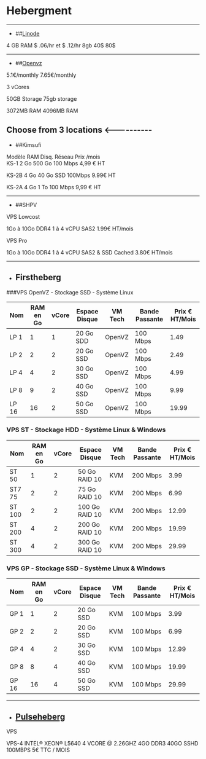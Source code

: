 # Hebergment   

------
* ##[Linode](https://www.linode.com/pricing)

4 GB RAM $ .06/hr et $ .12/hr 8gb 
			40$       80$

-----
*  ##[Openvz](https://openvz.io/)

5.1€/monthly	                7.65€/monthly		

3 vCores						

50GB Storage					75gb storage

3072MB RAM						4096MB RAM

Choose from 3 locations			<----------
---
* ##Kimsufi 


Modèle	 RAM	Disq.	Réseau 	       Prix /mois	
KS-1	 2 Go	500 Go	100 Mbps		4,99 € HT 

KS-2B	4 Go  40 Go SSD 100Mbps			9.99€ HT

KS-2A	4 Go	1 To	100 Mbps	    9,99 € HT 

----
* ##SHPV 

VPS Lowcost

1Go à 10Go DDR4
1 à 4 vCPU
SAS2
1.99€ HT/mois

VPS Pro

1Go à 10Go DDR4
1 à 4 vCPU
SAS2 & SSD Cached
3.80€ HT/mois

-----
* ## Firstheberg

###VPS OpenVZ - Stockage SSD - Système Linux

| Nom   | RAM en Go | vCore | Espace Disque | VM Tech | Bande Passante | Prix € HT/Mois |
|-------|-----------|-------|---------------|---------|----------------|----------------|
| LP 1  | 1         | 1     | 20 Go SDD     | OpenVZ  | 100 Mbps       | 1.49           |
| LP 2  | 2         | 2     | 20 Go SSD     | OpenVZ  | 100 Mbps       | 2.49           |
| LP 4  | 4         | 2     |  30 Go SSD    | OpenVZ  | 100 Mbps       | 4.99           |
| LP 8  | 9         | 2     | 40 Go SSD     | OpenVZ  | 100 Mbps       | 9.99           |
| LP 16 | 16        | 2     | 50 Go SSD     | OpenVZ  | 100 Mbps       | 19.99          |



### VPS ST - Stockage HDD - Système Linux & Windows

| Nom     | RAM en Go | vCore | Espace Disque  | VM Tech | Bande Passante | Prix € HT/Mois |
|---------|-----------|-------|----------------|---------|----------------|----------------|
| ST 50   | 1         | 2     | 50 Go RAID 10  | KVM     | 200 Mbps       | 3.99           |
| ST7 75  | 2         | 2     | 75 Go RAID 10  | KVM     | 200 Mbps       | 6.99           |
| ST 100  | 2         | 2     | 100 Go RAID 10 | KVM     | 200 Mbps       | 12.99          |
| ST 200  | 4         | 2     | 200 Go RAID 10 | KVM     | 200 Mbps       | 19.99          |
| ST 300  | 4         | 2     | 300 Go RAID 10 | KVM     | 200 Mbps       | 29.99          |


### VPS GP - Stockage SSD - Système Linux & Windows

| Nom   | RAM en Go | vCore | Espace Disque | VM Tech | Bande Passante | Prix € HT/Mois |
|-------|-----------|-------|---------------|---------|----------------|----------------|
| GP 1  | 1         | 2     | 20 Go SSD     | KVM     | 100 Mbps       | 3.99           |
| GP 2  | 2         | 2     | 20 Go SSD     | KVM     | 100 Mbps       | 6.99           |
| GP 4  | 4         | 2     | 30 Go SSD     | KVM     | 100 Mbps       | 12.99          |
| GP 8  | 8         | 4     | 40 Go SSD     | KVM     | 100 Mbps       | 19.99          |
| GP 16 | 16        | 4     | 50 Go SSD     | KVM     | 100 Mbps       | 29.99          |

--- 
* ## [Pulseheberg](https://www.pulseheberg.com/cloud/vps-linux)

VPS

VPS-4
INTEL® XEON® L5640
4 VCORE @ 2.26GHZ
4GO DDR3
40GO SSHD
100MBPS
5€ TTC / MOIS
 
